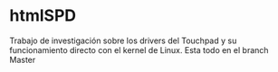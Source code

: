 # htmlSPD
Trabajo de investigación sobre los drivers del Touchpad y su funcionamiento directo con el kernel de Linux.
Esta todo en el branch Master
